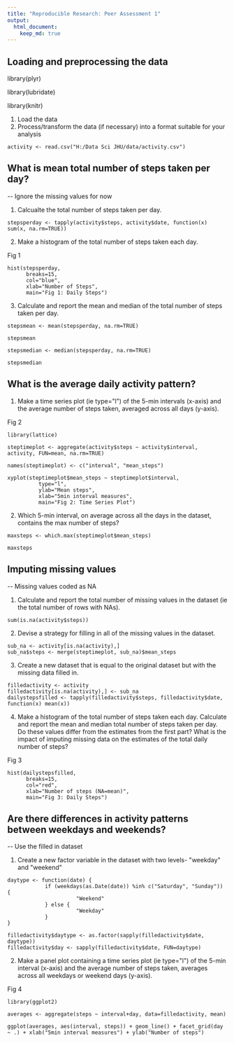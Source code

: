 ```yaml
---
title: "Reproducible Research: Peer Assessment 1"
output: 
  html_document:
    keep_md: true
---
```


## Loading and preprocessing the data

library(plyr)

library(lubridate)

library(knitr)

1. Load the data
2. Process/transform the data (if necessary) into a format suitable for your analysis

```{r}
activity <- read.csv("H:/Data Sci JHU/data/activity.csv")
```

## What is mean total number of steps taken per day?
-- Ignore the missing values for now

1. Calcualte the total number of steps taken per day.

```{r}
stepsperday <- tapply(activity$steps, activity$date, function(x) sum(x, na.rm=TRUE))
```

2. Make a histogram of the total number of steps taken each day.

Fig 1

```{r}
hist(stepsperday, 
      breaks=15,  
      col="blue", 
      xlab="Number of Steps", 
      main="Fig 1: Daily Steps")
```

3. Calculate and report the mean and median of the total number of steps taken per day.

```{r}
stepsmean <- mean(stepsperday, na.rm=TRUE)

stepsmean
```
```{r}
stepsmedian <- median(stepsperday, na.rm=TRUE)

stepsmedian
```

## What is the average daily activity pattern?

1. Make a time series plot (ie type="l") of the 5-min intervals (x-axis) and the average number of steps taken, averaged across all days (y-axis).

Fig 2

```{r}
library(lattice)

steptimeplot <- aggregate(activity$steps ~ activity$interval, activity, FUN=mean, na.rm=TRUE)

names(steptimeplot) <- c("interval", "mean_steps")

xyplot(steptimeplot$mean_steps ~ steptimeplot$interval,  
          type="l", 
          ylab="Mean steps", 
          xlab="5min interval measures", 
          main="Fig 2: Time Series Plot")
```

2. Which 5-min interval, on average across all the days in the dataset, contains the max number of steps?

```{r}
maxsteps <- which.max(steptimeplot$mean_steps)

maxsteps
```

## Imputing missing values
-- Missing values coded as NA

1. Calculate and report the total number of missing values in the dataset (ie the total number of rows with NAs).

```{r}
sum(is.na(activity$steps))
```

2. Devise a strategy for filling in all of the missing values in the dataset. 

```{r}
sub_na <- activity[is.na(activity),]
sub_na$steps <- merge(steptimeplot, sub_na)$mean_steps
```

3. Create a new dataset that is equal to the original dataset but with the missing data filled in.

```{r}
filledactivity <- activity
filledactivity[is.na(activity),] <- sub_na
dailystepsfilled <- tapply(filledactivity$steps, filledactivity$date, function(x) mean(x))
```

4. Make a histogram of the total number of steps taken each day. Calculate and report the mean and median total number of steps taken per day. Do these values differ from the estimates from the first part? What is the impact of imputing missing data on the estimates of the total daily number of steps?

Fig 3

```{r}
hist(dailystepsfilled, 
      breaks=15, 
      col="red", 
      xlab="Number of steps (NA=mean)", 
      main="Fig 3: Daily Steps")
```

## Are there differences in activity patterns between weekdays and weekends?
-- Use the filled in dataset

1. Create a new factor variable in the dataset with two levels- "weekday" and "weekend"

```{r}
daytype <- function(date) {
            if (weekdays(as.Date(date)) %in% c("Saturday", "Sunday"))  {
                      "Weekend"
            } else {
                      "Weekday"
            }
}

filledactivity$daytype <- as.factor(sapply(filledactivity$date, daytype))
filledactivity$day <- sapply(filledactivity$date, FUN=daytype)
```

2. Make a panel plot containing a time series plot (ie type="l") of the 5-min interval (x-axis) and the average number of steps taken, averages across all weekdays or weekend days (y-axis). 

Fig 4

```{r}
library(ggplot2)

averages <- aggregate(steps ~ interval+day, data=filledactivity, mean)

ggplot(averages, aes(interval, steps)) + geom_line() + facet_grid(day ~ .) + xlab("5min interval measures") + ylab("Number of steps")
```